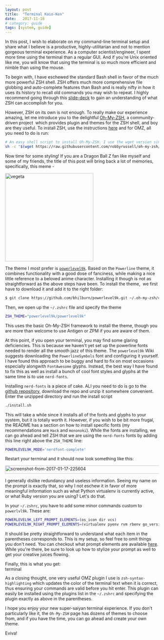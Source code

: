 ```yaml
---
layout: post
title:  "Terminal Kaio-Ken"
date:   2017-11-18
# category: guide
tags: [system, guide]
---
```


In this post, I wish to elaborate on my command-line terminal setup and share what I believe is a productive, highly-utilitarian and not to mention gorgeous terminal experience. As a computer scientist/engineer, I spent more time using the terminal than a regular GUI. And if you're Unix oriented like me, you will know that using the terminal is so much more efficient and nimble than using the mouse.

To begin with, I have eschewed the standard Bash shell in favor of the much more powerful ZSH shell. ZSH offers much more comprehensive file globbing and auto-complete features than Bash and is really nifty in how it uses its history to recall old commands you may wish to repeat. I highly recommend going through this [slide-deck](https://www.slideshare.net/jaguardesignstudio/why-zsh-is-cooler-than-your-shell-16194692) to gain an understanding of what ZSH can accomplish for you.

However, ZSH on its own is not enough. To really make our experience amazing, let me introduce you to the delightful [Oh-My-ZSH](https://ohmyz.sh/), a community-driven project  which provides plugin and themes for the ZSH shell, and boy are they useful. To install ZSH, use the instructions [here](https://github.com/robbyrussell/oh-my-zsh/wiki/Installing-ZSH) and for OMZ, all you need to do is run:

```bash
# An easy shell script to install Oh-My-ZSH. I use the wget version since it is more ubiquitous.
sh -c "$(wget https://raw.githubusercontent.com/robbyrussell/oh-my-zsh/master/tools/install.sh -O -)"
```

Now time for some styling! If you are a Dragon Ball Z fan like myself and some of my friends, the title of this post will bring back a lot of memories, specifically, this meme -

<img src="https://i0.kym-cdn.com/entries/icons/original/000/000/056/itsover1000.jpg" alt="vegeta" height="289" />

The theme I most prefer is [`powerlevel9k`](https://github.com/bhilburn/powerlevel9k). Based on the `Powerline` theme, it combines functionality with a good dose of fanciness, while making a nice little reference to a beloved anime character. Installing it though is not as straightforward as the above steps have been. To install the theme,  we first have to download it and add it to the right folder:

```bash
$ git clone https://github.com/bhilburn/powerlevel9k.git ~/.oh-my-zsh/custom/themes/powerlevel9k
```

Then, we open up the `~/.zshrc` file and specify the theme

```bash
ZSH_THEME="powerlevel9k/powerlevel9k"
```

This uses the basic Oh-My-ZSH framework to install the theme, though you are more than welcome to use Antigen or ZPM if you are aware of them.

At this point, if you open your terminal, you may find some glaring deficiencies. This is because we haven't yet set up the powerline fonts needed to render all the smooth jazz of this theme. The `powerlevel9k` Wiki suggests downloading the `PowerlineSymbols` font and configuring it yourself. I have found this approach to be buggy and hard to fix on most occasions especially alongwith `FontAwesome` glyphs. Instead, the best way I have found to fix this as well as install a bunch of cool font styles and glyphs at the same time is to use `nerd-fonts`.

Installing `nerd-fonts` is a piece of cake. ALl you need to do is go to the [github repository](https://github.com/ryanoasis/nerd-fonts), download the repo and unzip it somewhere convenient. Enter the unzipped directory and run the install script

```bash
./install.sh
```

This will take a while since it installs all of the fonts and glyphs to your system, but it is totally worth it. However, if you wish to be bit more frugal, the README has a section on how to install specific fonts (my recommendations are `Hack` and `mononoki`). While the fonts are installing, we can go ahead and tell ZSH that we are using the `nerd-fonts` fonts by adding this line right above the `ZSH_THEME` line:

```bash
POWERLEVEL9K_MODE='nerdfont-complete'
```

Restart your terminal and it should now look something like this:

<img class="alignnone size-full wp-image-756" src="https://computercalledvarun.files.wordpress.com/2017/01/screenshot-from-2017-01-17-225604.png" alt="screenshot-from-2017-01-17-225604" width="1355" height="27" />

I generally dislike redundancy and useless information. Seeing my name on the prompt is exactly that, so why I not eschew it in favor of more meaningful information such as what Python virtualenv is currently active, or what Ruby version you are using? Let's do that.

In your `~/.zshrc`, you have to add some minor commands custom to `powerlvl9k`. These are:

```bash
POWERLEVEL9K_LEFT_PROMPT_ELEMENTS=(os_icon dir vcs)
POWERLEVEL9K_RIGHT_PROMPT_ELEMENTS=(virtualenv pyenv rvm rbenv go_version nvm status history time)
```

It should be pretty straightforward to understand what each item in the parentheses corresponds to. This is my setup, so feel free to omit things you don't need. You can checkout what prompt elements are available [here](https://github.com/bhilburn/powerlevel9k#available-prompt-segments). While you're there, be sure to look up how to stylize your prompt as well to get your creative juices flowing.

Finally, this is what you get:<img class="alignnone  wp-image-774" src="https://computercalledvarun.files.wordpress.com/2017/01/terminal.png" alt="terminal" width="5355" height="15" />

As a closing thought, one very useful OMZ plugin I use is `zsh-syntax-highlighting` which updates the color of the terminal text when it is correct, thus ensuring your commands are valid before you hit enter. This plugin can easily be installed using the plugins list in the `~/.zshrc` and specifying the plugin exactly as above in the parentheses.

I hope you enjoy your new super-saiyan terminal experience. If you don't particularly like it, the `Oh-My-ZSH` page has dozens of themes to choose from, and if you have the time, you can go ahead and create your own theme.

Eviva!
